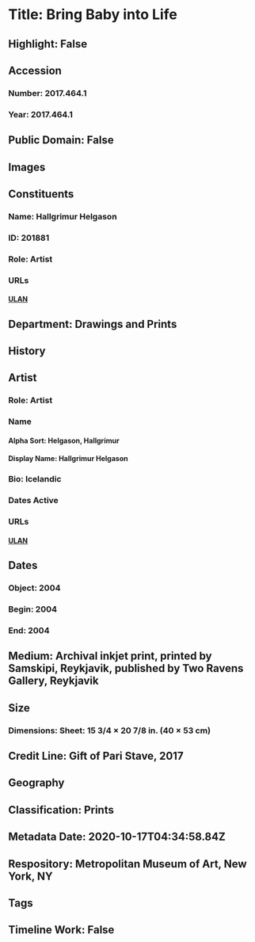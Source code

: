# Title: Bring Baby into Life
## Highlight: False
## Accession
### Number: 2017.464.1
### Year: 2017.464.1
## Public Domain: False
## Images
## Constituents
### Name: Hallgrimur Helgason
### ID: 201881
### Role: Artist
### URLs
#### [ULAN](http://vocab.getty.edu/page/ulan/500375983)
## Department: Drawings and Prints
## History
## Artist
### Role: Artist
### Name
#### Alpha Sort: Helgason, Hallgrimur
#### Display Name: Hallgrimur Helgason
### Bio: Icelandic
### Dates Active
### URLs
#### [ULAN](http://vocab.getty.edu/page/ulan/500375983)
## Dates
### Object: 2004
### Begin: 2004
### End: 2004
## Medium: Archival inkjet print, printed by Samskipi, Reykjavik, published by Two Ravens Gallery, Reykjavik
## Size
### Dimensions: Sheet: 15 3/4 × 20 7/8 in. (40 × 53 cm)
## Credit Line: Gift of Pari Stave, 2017
## Geography
## Classification: Prints
## Metadata Date: 2020-10-17T04:34:58.84Z
## Respository: Metropolitan Museum of Art, New York, NY
## Tags
## Timeline Work: False
